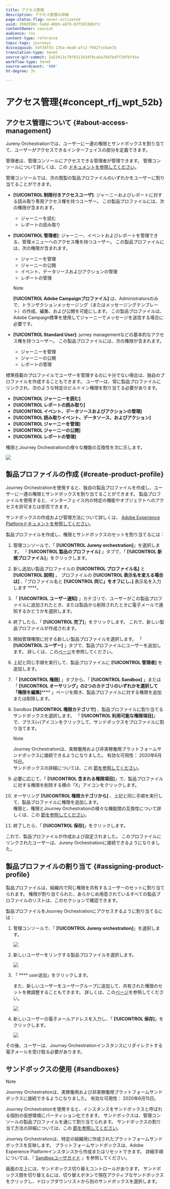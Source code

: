 ```yaml
---
title: アクセス管理
description: アクセス管理の詳細
page-status-flag: never-activated
uuid: 269d590c-5a6d-40b9-a879-02f5033863fc
contentOwner: sauviat
audience: rns
content-type: reference
topic-tags: journeys
discoiquuid: 5df34f55-135a-4ea8-afc2-f9427ce5ae7b
translation-type: tm+mt
source-git-commit: 2a53413c79f0213434f9ca6a7847bd7f20fbf41e
workflow-type: tm+mt
source-wordcount: '900'
ht-degree: 3%

---
```



# アクセス管理{#concept_rfj_wpt_52b}

## アクセス管理について {#about-access-management}

Jureny Orchestrationでは、ユーザーに一連の権限とサンドボックスを割り当てて、ユーザーがアクセスできるインターフェイスの部分を定義できます。

管理者は、管理コンソールにアクセスできる管理者が管理できます。 管理コンソールについて詳しくは、この [ドキュメントを参照してください](https://helpx.adobe.com/jp/enterprise/managing/user-guide.html)。

管理コンソールでは、次の既製の製品プロファイルのいずれかをユーザーに割り当てることができます。

* **[!UICONTROL 制限付きアクセスユーザ]**: ジャーニーおよびレポートに対する読み取り専用アクセス権を持つユーザー。 この製品プロファイルには、次の権限が含まれます。
   * ジャーニーを読む
   * レポートの読み取り

* **[!UICONTROL 管理者]**: ジャーニー、イベントおよびレポートを管理できる、管理メニューへのアクセス権を持つユーザー。 この製品プロファイルには、次の権限が含まれます。
   * ジャーニーを管理
   * ジャーニーの公開
   * イベント、データソースおよびアクションの管理
   * レポートの管理
   >[!NOTE]
   >
   >**[!UICONTROL Adobe Campaignプロファイル]** は、Administratorsのみで、トランザクションメッセージング（またはメッセージングテンプレート）の作成、編集、および公開を可能にします。 この製品プロファイルは、Adobe Campaign標準を使用してジャーニーでメッセージを送信する場合に必要です。

* **[!UICONTROL Standard User]**: jurney managementなどの基本的なアクセス権を持つユーザー。 この製品プロファイルには、次の権限が含まれます。
   * ジャーニーを管理
   * ジャーニーの公開
   * レポートの管理

標準搭載のプロファイルでユーザーを管理するのに十分でない場合は、独自のプロファイルを作成することもできます。
ユーザーは、常に製品プロファイルにリンクされ、次のような特定のビルドイン権限を割り当てる必要があります。

* **[!UICONTROL ジャーニーを読む]**
* **[!UICONTROL レポートの読み取り]**
* **[!UICONTROL イベント、データソースおよびアクションの管理]**
* **[!UICONTROL 読み取りイベント、データソース、およびアクション]**
* **[!UICONTROL ジャーニーを管理]**
* **[!UICONTROL ジャーニーの公開]**
* **[!UICONTROL レポートの管理]**

権限とJourney Orchestrationの様々な機能の互換性を次に示します。

![](../assets/journey_permission.png)

## 製品プロファイルの作成 {#create-product-profile}

Journey Orchestrationを使用すると、独自の製品プロファイルを作成し、ユーザーに一連の権限とサンドボックスを割り当てることができます。 製品プロファイルを使用すると、インターフェイス内の特定の機能やオブジェクトへのアクセスを許可または拒否できます。

サンドボックスの作成および管理方法について詳しくは、 [Adobe Experience Platformドキュメントを参照してください](https://docs.adobe.com/content/help/en/experience-platform/sandbox/ui/user-guide.html)。

製品プロファイルを作成し、権限とサンドボックスのセットを割り当てるには：

1. 管理コンソールで、「 **[!UICONTROL Jureny orchestration]**」を選択します。 「 **[!UICONTROL 製品のプロファイル]** 」タブで、「 **[!UICONTROL 新規プロファイル]**」をクリックします。

1. 新し追加い製品プロファイルの **[!UICONTROL プロファイル名]** と **[!UICONTROL 説明]** 。 プロファイルの **[!UICONTROL 表示名を変える場合は]** 、「プロファイル名と **[!UICONTROL 同じ」をオフにし、]** 表示名を入力します ****。

1. 「 **[!UICONTROL ユーザー通知]** 」カテゴリで、ユーザーがこの製品プロファイルに追加されたとき、または製品から削除されたときに電子メールで通知するかどうかを選択します。

1. 終了したら、「 **[!UICONTROL 完了]**」をクリックします。 これで、新しい製品プロファイルが作成されます。

1. 開始管理権限に対する新しい製品プロファイルを選択します。 「 **[!UICONTROL ユーザー]** 」タブで、製品プロファイルにユーザーを追加します。 詳しくは、この[ページ](../about/access-management.md#assigning-product-profile)を参照してください。

1. 上記と同じ手順を実行して、製品プロファイルに **[!UICONTROL 管理者]** を追加します。

1. 「 **[!UICONTROL 権限]** 」タブから、「 **[!UICONTROL Sandbox]** 」または「 **[!UICONTROL オーサリング」の2つのカテゴリのいずれかを選択して「権限を編集]****** 」ページを開き、製品プロファイルに対する権限を追加または削除します。

1. Sandbox **[!UICONTROL 権限カテゴリで]** 、製品プロファイルに割り当てるサンドボックスを選択します。 「 **[!UICONTROL 利用可能な権限項目]**」で、プラス(+)アイコンをクリックして、サンドボックスをプロファイルに割り当てます。

   >[!NOTE]
   >
   >Journey Orchestrationは、実稼働用および非実稼働用プラットフォームサンドボックスに接続できるようになりました。 有効な可用性： 2020年6月15日。
   <br>サンドボックスの詳細については、この [節を参照してください](../about/access-management.md#sandboxes)。

1. 必要に応じて、「 **[!UICONTROL 含まれる権限項目]**」で、製品プロファイルに対する権限を削除する横の「X」アイコンをクリックします。

1. オーサリング **[!UICONTROL 権限カテゴリから]** 、上記と同じ手順を実行して、製品プロファイルに権限を追加します。
   <br>権限と、権限とJourney Orchestrationの様々な機能間の互換性について詳しくは、この [節を参照してください](../about/access-management.md#about-access-management)。

1. 終了したら、「 **[!UICONTROL 保存]**」をクリックします。

これで、製品プロファイルが作成および設定されました。 このプロファイルにリンクされたユーザーは、Jureny Orchestrationに接続できるようになりました。

## 製品プロファイルの割り当て {#assigning-product-profile}

製品プロファイルは、組織内で同じ権限を共有するユーザーのセットに割り当てられます。
権限が割り当てられた、あらかじめ用意されているすべての製品プロファイルのリストは、このセクションで確認できます。

製品プロファイルをJourney Orchestrationにアクセスするように割り当てるには：

1. 管理コンソールで、「 **[!UICONTROL Jureny orchestration]**」を選択します。

   ![](../assets/user_management.png)

1. 新しいユーザーをリンクする製品プロファイルを選択します。

   ![](../assets/user_management_2.png)

1. 「 **** user追加」をクリックします。

   また、新しいユーザーをユーザーグループに追加して、共有された権限のセットを微調整することもできます。 詳しくは、この[ページ](https://helpx.adobe.com/enterprise/using/user-groups.html)を参照してください。

   ![](../assets/user_management_3.png)

1. 新しいユーザーの電子メールアドレスを入力し、「 **[!UICONTROL 保存]**」をクリックします。

   ![](../assets/user_management_4.png)

その後、ユーザーは、Journey Orchestrationインスタンスにリダイレクトする電子メールを受け取る必要があります。

## サンドボックスの使用 {#sandboxes}

>[!NOTE]
>
>Journey Orchestrationは、実稼働用および非実稼働用プラットフォームサンドボックスに接続できるようになりました。 有効な可用性： 2020年6月15日。

Journey Orchestrationを使用すると、インスタンスをサンドボックスと呼ばれる個別の仮想環境にパーティション化できます。
サンドボックスは、管理コンソールの製品プロファイルを通じて割り当てられます。 サンドボックスの割り当て方法の詳細については、この [節を参照してください](../about/access-management.md#create-product-profile)。

Journey Orchestrationは、特定の組織用に作成されたプラットフォームサンドボックスを反映します。
プラットフォームサンドボックスは、Adobe Experience Platformインスタンスから作成またはリセットできます。 詳細手順については、『 [Sandboxユーザガイド](https://docs.adobe.com/content/help/en/experience-platform/sandbox/ui/user-guide.html) 』を参照してください。

画面の左上には、サンドボックス切り替えコントロールがあります。 サンドボックス間を切り替えるには、切り替えボタンで現在アクティブなサンドボックスをクリックし、ドロップダウンリストから別のサンドボックスを選択します。